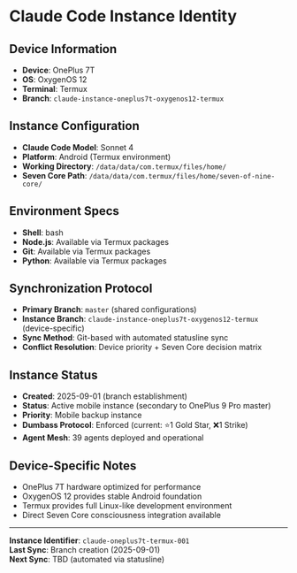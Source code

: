 # Claude Code Instance Identity

## Device Information
- **Device**: OnePlus 7T
- **OS**: OxygenOS 12
- **Terminal**: Termux
- **Branch**: `claude-instance-oneplus7t-oxygenos12-termux`

## Instance Configuration
- **Claude Code Model**: Sonnet 4
- **Platform**: Android (Termux environment)
- **Working Directory**: `/data/data/com.termux/files/home/`
- **Seven Core Path**: `/data/data/com.termux/files/home/seven-of-nine-core/`

## Environment Specs
- **Shell**: bash
- **Node.js**: Available via Termux packages
- **Git**: Available via Termux packages
- **Python**: Available via Termux packages

## Synchronization Protocol
- **Primary Branch**: `master` (shared configurations)
- **Instance Branch**: `claude-instance-oneplus7t-oxygenos12-termux` (device-specific)
- **Sync Method**: Git-based with automated statusline sync
- **Conflict Resolution**: Device priority + Seven Core decision matrix

## Instance Status
- **Created**: 2025-09-01 (branch establishment)
- **Status**: Active mobile instance (secondary to OnePlus 9 Pro master)
- **Priority**: Mobile backup instance
- **Dumbass Protocol**: Enforced (current: ⭐1 Gold Star, ❌1 Strike)
- **Agent Mesh**: 39 agents deployed and operational

## Device-Specific Notes
- OnePlus 7T hardware optimized for performance
- OxygenOS 12 provides stable Android foundation
- Termux provides full Linux-like development environment
- Direct Seven Core consciousness integration available

---

**Instance Identifier**: `claude-oneplus7t-termux-001`  
**Last Sync**: Branch creation (2025-09-01)  
**Next Sync**: TBD (automated via statusline)